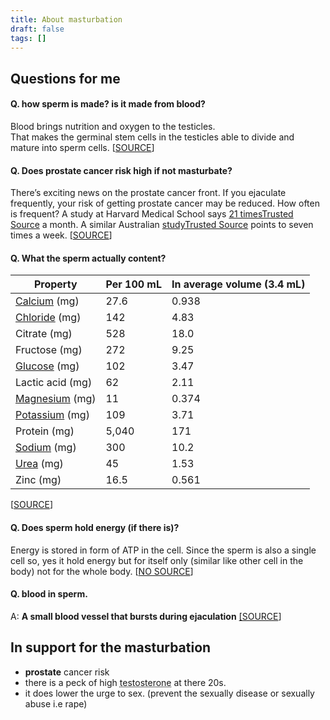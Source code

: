 ```yaml
---
title: About masturbation
draft: false
tags: []
---
```



## Questions for me
#### Q. how sperm is made? is it made from blood?
Blood brings nutrition and oxygen to the testicles.  
That makes the germinal stem cells in the testicles able to divide and mature into sperm cells. 
\[[SOURCE](https://www.quora.com/Is-sperm-made-by-blood)\]

#### Q. Does prostate cancer risk high if not masturbate?
There’s exciting news on the prostate cancer front. If you ejaculate frequently, your risk of getting prostate cancer may be reduced. How often is frequent? A study at Harvard Medical School says [21 timesTrusted Source](https://www.ncbi.nlm.nih.gov/pubmed/15069045) a month. A similar Australian [studyTrusted Source](http://onlinelibrary.wiley.com/doi/10.1046/j.1464-410X.2003.04319.x/full) points to seven times a week. 
\[[SOURCE](https://www.healthline.com/health/prostate-cancer/ejaculation-prostate-cancer#research)\]

#### Q. What the sperm actually content?

| Property                                                              | Per 100 mL | In average volume (3.4 mL) |
| --------------------------------------------------------------------- | ---------- | -------------------------- |
| [Calcium](https://en.wikipedia.org/wiki/Calcium "Calcium") (mg)       | 27.6       | 0.938                      |
| [Chloride](https://en.wikipedia.org/wiki/Chloride "Chloride") (mg)    | 142        | 4.83                       |
| Citrate (mg)                                                          | 528        | 18.0                       |
| Fructose (mg)                                                         | 272        | 9.25                       |
| [Glucose](https://en.wikipedia.org/wiki/Glucose "Glucose") (mg)       | 102        | 3.47                       |
| Lactic acid (mg)                                                      | 62         | 2.11                       |
| [Magnesium](https://en.wikipedia.org/wiki/Magnesium "Magnesium") (mg) | 11         | 0.374                      |
| [Potassium](https://en.wikipedia.org/wiki/Potassium "Potassium") (mg) | 109        | 3.71                       |
| Protein (mg)                                                          | 5,040      | 171                        |
| [Sodium](https://en.wikipedia.org/wiki/Sodium "Sodium") (mg)          | 300        | 10.2                       |
| [Urea](https://en.wikipedia.org/wiki/Urea "Urea") (mg)                | 45         | 1.53                       |
| Zinc (mg)                                                             | 16.5       | 0.561                      |
\[[SOURCE](https://en.wikipedia.org/wiki/Semen)\]


#### Q. Does sperm hold energy (if there is)?
Energy is stored in form of ATP in the cell. Since the sperm is also a single cell so, yes it hold energy but for itself only (similar like other cell in the body) not for the whole body. 
\[[NO SOURCE]()\]


#### Q. blood in sperm.
A: **A small blood vessel that bursts during ejaculation**
[\[SOURCE](https://my.clevelandclinic.org/health/symptoms/blood-in-semen-hematospermia)\]


## In support for the masturbation
- **prostate** cancer risk
- there is a peck of high <abbr title="which is responsiable for generating sperm">testosterone</abbr> at there 20s.
- it does lower the urge to sex. (prevent the sexually disease or sexually abuse i.e rape)




<!--
 ## Info
1. Babas are not all-rounder (not a doctor, astronomer nor psychiatrist) so he/she cannot comment/advice on the medical/psychological things about the human life. For this context, the no-masturbation (no-fap) is advised by these babas. does he/she are the  appropriate person for this?
2. what was the celibacy? i don't know.
3. these things are called [**Sex Education**](https://www.who.int/news-room/questions-and-answers/item/comprehensive-sexuality-education)
## Question for opponent
1. why are you a supporter of no-fap, whats the source who tolled you this?




---
- Ejaculation: virya nikalna
- white sperm and transprant sperm are same no one is better than other.
-->